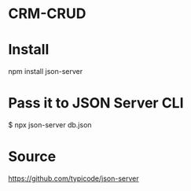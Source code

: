 # CRM-CRUD

# Install

npm install json-server


# Pass it to JSON Server CLI

$ npx json-server db.json


# Source

https://github.com/typicode/json-server